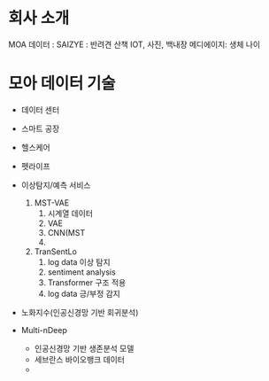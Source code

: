 # 회사 소개
MOA 데이터 : 
SAIZYE : 반려견 산책 IOT, 사진, 백내장
메디에이지: 생체 나이

# 모아 데이터 기술

- 데이터 센터
- 스마트 공장
- 헬스케어
- 펫라이프

- 이상탐지/예측 서비스
	1.  MST-VAE
		1. 시계열 데이터
		2.  VAE
		3.  CNN(MST
		4. 
	2.  TranSentLo
		1. log data 이상 탐지
		2. sentiment analysis
		3. Transformer 구조 적용
		4. log data 긍/부정 감지


- 노화지수(인공신경망 기반 회귀분석)
- Multi-nDeep
	- 인공신경망 기반 생존분석 모델
	- 세브란스 바이오뱅크 데이터
	- 